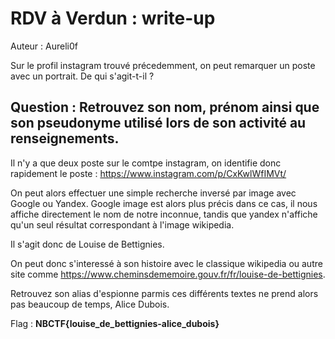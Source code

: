 # RDV à Verdun : write-up
Auteur : Aureli0f

Sur le profil instagram trouvé précedemment, on peut remarquer un poste avec un portrait. De qui s'agit-t-il ?

## Question : Retrouvez son nom, prénom ainsi que son pseudonyme utilisé lors de son activité au renseignements.

Il n'y a que deux poste sur le comtpe instagram, on identifie donc rapidement le poste : 
<https://www.instagram.com/p/CxKwlWfIMVt/>

On peut alors effectuer une simple recherche inversé par image avec Google ou Yandex.
Google image est alors plus précis dans ce cas, il nous affiche directement le nom de notre inconnue, tandis que yandex n'affiche qu'un seul résultat correspondant à l'image wikipedia.

Il s'agit donc de Louise de Bettignies.

On peut donc s'interessé à son histoire avec le classique wikipedia ou autre site comme <https://www.cheminsdememoire.gouv.fr/fr/louise-de-bettignies>.

Retrouvez son alias d'espionne parmis ces différents textes ne prend alors pas beaucoup de temps, Alice Dubois.

Flag : **NBCTF{louise_de_bettignies-alice_dubois}**

